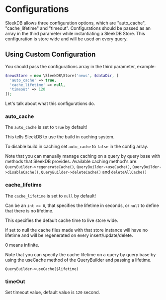 <!--METADATA
{
    "title": "Configurations",
    "url": "configurations",
    "icon": "construct"
}
!METADATA-->

# Configurations

SleekDB allows three configuration options, which are "auto_cache", "cache_lifetime" and "timeout". Configurations should be passed as an array in the third parameter while instantiating a SleekDB Store. This configuration is store wide and will be used on every query.

## Using Custom Configuration

You should pass the configurations array in the third parameter, example:

```php
$newsStore = new \SleekDB\Store('news', $dataDir, [
  'auto_cache' => true,
  'cache_lifetime' => null,
  'timeout' => 120
]);
```

Let's talk about what this configurations do.

### auto_cache

The `auto_cache` is set to `true` by default!

This tells SleekDB to use the build in caching system.

To disable build in caching set `auto_cache` to `false` in the config array.

Note that you can manually manage caching on a query by query base with methods that SleekDB provides.
Available caching method's are: 
`QueryBuilder->regenerateCache()`, `QueryBuilder->useCache()`, `QueryBuilder->disableCache()`, `QueryBuilder->deleteCache()` and `deleteAllCache()`

### cache_lifetime

The `cache_lifetime` is set to `null` by default!

Can be an `int >= 0`, that specifies the lifetime in seconds, or `null` to define that there is no lifetime.

This specifies the default cache time to live store wide.

If set to null the cache files made with that store instance will have no lifetime and will be regenerated on every insert/update/delete.

0 means infinite.

Note that you can specify the cache lifetime on a query by query base by using the useCache method of the QueryBuilder and passing a lifetime.

`QueryBuilder->useCache($lifetime)`

### timeOut

Set timeout value, default value is `120` second.